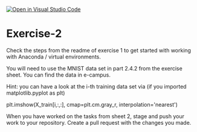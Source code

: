 [![Open in Visual Studio Code](https://classroom.github.com/assets/open-in-vscode-c66648af7eb3fe8bc4f294546bfd86ef473780cde1dea487d3c4ff354943c9ae.svg)](https://classroom.github.com/online_ide?assignment_repo_id=7746611&assignment_repo_type=AssignmentRepo)
# Exercise-2

Check the steps from the readme of exercise 1 to get started with working with Anaconda / virtual environments.

You will need to use the MNIST data set in part 2.4.2 from the exercise sheet. You can find the data in e-campus.

Hint: you can have a look at the i-th training data set via (if you imported matplotlib.pyplot as plt)

plt.imshow(X_train[i,:,:], cmap=plt.cm.gray_r, interpolation='nearest') 

When you have worked on the tasks from sheet 2, stage and push your work to your repository. Create a pull request with the changes you made.
